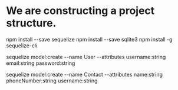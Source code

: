 # We are constructing a project structure.

npm install --save sequelize
npm install --save sqlite3
npm install -g sequelize-cli



sequelize model:create --name User --attributes username:string email:string password:string

sequelize model:create --name Contact --attributes name:string phoneNumber:string username:string
